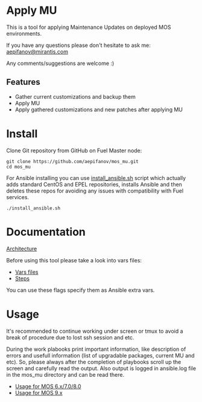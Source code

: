 Apply MU
========

This is a tool for applying Maintenance Updates on deployed MOS environments.

If you have any questions please don't hesitate to ask me: aepifanov@mirantis.com

Any comments/suggestions are welcome :)

Features
--------

- Gather current customizations and backup them
- Apply MU
- Apply gathered customizations and new patches after applying MU


Install
=======

Clone Git repository from GitHub on Fuel Master node:
```
git clone https://github.com/aepifanov/mos_mu.git
cd mos_mu
```

For Ansible installing you can use [install_ansible.sh](install_ansible.sh) script which
actually adds standard CentOS and EPEL repositories, installs Ansible and then deletes
these repos for avoiding any issues with compatibility with Fuel services.
```
./install_ansible.sh
```

Documentation
=============

[Architecture](doc/architecture.md)

Before using this tool please take a look into vars files:
- [Vars files](playbooks/vars/)
- [Steps](playbooks/vars/steps.yml)

You can use these flags specify them as Ansible extra vars.

Usage
=====

It's recommended to continue working under screen or tmux to avoid a break of procedure
due to lost ssh session and etc.

During the work plabooks print important information, like description of errors and usefull
information (list of upgradable packages, current MU and etc). So, please always after the
completion of playbooks scroll up the screen and carefully read the output. Also output is
logged in ansible.log file in the mos_mu directory and can be read there.


- [Usage for MOS 6.x/7.0/8.0](doc/usage_old.rst)
- [Usage for MOS 9.x](doc/update-product.rst)
